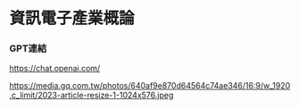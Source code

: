 # 資訊電子產業概論

### GPT連結
https://chat.openai.com/

https://media.gq.com.tw/photos/640af9e870d64564c74ae346/16:9/w_1920,c_limit/2023-article-resize-1-1024x576.jpeg


